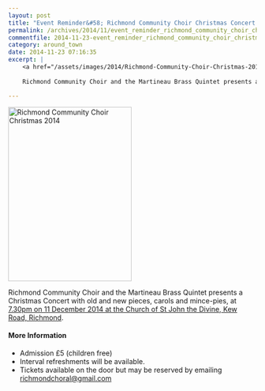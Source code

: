 ```yaml
---
layout: post
title: "Event Reminder&#58; Richmond Community Choir Christmas Concert - 11 December 2014"
permalink: /archives/2014/11/event_reminder_richmond_community_choir_christmas_2.html
commentfile: 2014-11-23-event_reminder_richmond_community_choir_christmas_2
category: around_town
date: 2014-11-23 07:16:35
excerpt: |
    <a href="/assets/images/2014/Richmond-Community-Choir-Christmas-2014.jpg" title="See larger version of - Richmond Community Choir Christmas 2014"><img src="/assets/images/2014/Richmond-Community-Choir-Christmas-2014_thumb.jpg" width="150" height="212" alt="Richmond Community Choir Christmas 2014" class="photo right" /></a>
    
    Richmond Community Choir and the Martineau Brass Quintet presents a Christmas Concert with old and new pieces, carols and mince-pies, at <a href="https://stmargarets.london/event/concert/200705144756.">7.30pm on 11 December 2014 at the Church of St John the Divine, Kew Road, Richmond</a>

---
```


<a href="/assets/images/2014/Richmond-Community-Choir-Christmas-2014.jpg" title="See larger version of - Richmond Community Choir Christmas 2014"><img src="/assets/images/2014/Richmond-Community-Choir-Christmas-2014_thumb.jpg" width="250" height="353" alt="Richmond Community Choir Christmas 2014" class="photo right" /></a>

Richmond Community Choir and the Martineau Brass Quintet presents a Christmas Concert with old and new pieces, carols and mince-pies, at [7.30pm on 11 December 2014 at the Church of St John the Divine, Kew Road, Richmond](https://stmargarets.london/event/concert/200705144756).

#### More Information

-   Admission £5 (children free)
-   Interval refreshments will be available.
-   Tickets available on the door but may be reserved by emailing <richmondchoral@gmail.com>

